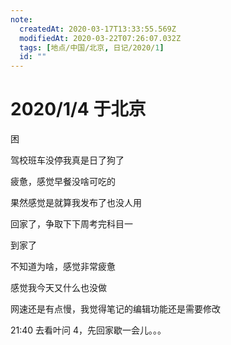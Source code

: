 ```yaml
---
note:
  createdAt: 2020-03-17T13:33:55.569Z
  modifiedAt: 2020-03-22T07:26:07.032Z
  tags: [地点/中国/北京, 日记/2020/1]
  id: ""
---
```


# 2020/1/4 于北京

<!-- @timer "date":"Sat Jan 04 2020 06:03:30 GMT+0800 (CST) -->

困

<!-- @timer "date":"Sat Jan 04 2020 06:55:16 GMT+0800 (China Standard Time)","duration":"about 1 hour -->

驾校班车没停我真是日了狗了

<!-- @timer "date":"Sat Jan 04 2020 07:49:19 GMT+0800 (China Standard Time)","duration":"about 1 hour -->

疲惫，感觉早餐没啥可吃的

<!-- @timer "date":"Sat Jan 04 2020 07:59:10 GMT+0800 (China Standard Time)","duration":"10 minutes -->

果然感觉是就算我发布了也没人用

<!-- @timer "date":"Sat Jan 04 2020 09:27:01 GMT+0800 (China Standard Time)","duration":"about 1 hour -->

回家了，争取下下周考完科目一

<!-- @timer "date":"Sat Jan 04 2020 10:29:07 GMT+0800 (China Standard Time)","duration":"about 1 hour -->

到家了

<!-- @timer "date":"Sat Jan 04 2020 14:05:41 GMT+0800 (China Standard Time)","duration":"about 4 hours -->

不知道为啥，感觉非常疲惫

<!-- @timer "date":"Sat Jan 04 2020 16:59:56 GMT+0800 (China Standard Time)","duration":"about 3 hours -->

感觉我今天又什么也没做

<!-- @timer "date":"Sat Jan 04 2020 18:17:30 GMT+0800 (China Standard Time)","duration":"about 1 hour -->

网速还是有点慢，我觉得笔记的编辑功能还是需要修改

<!-- @timer "date":"Sat Jan 04 2020 20:04:09 GMT+0800 (China Standard Time)","duration":"about 2 hours -->

21:40 去看叶问 4，先回家歇一会儿。。。
